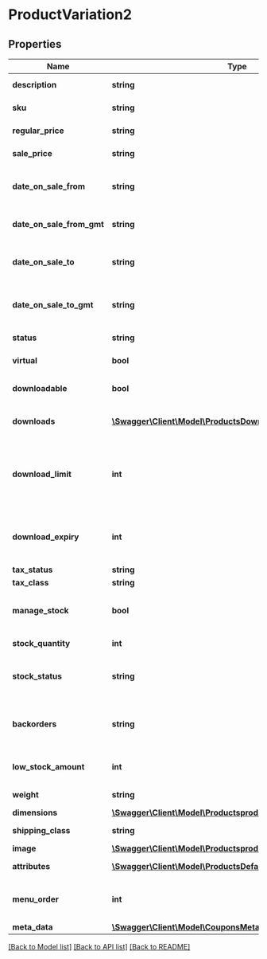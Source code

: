 # ProductVariation2

## Properties
Name | Type | Description | Notes
------------ | ------------- | ------------- | -------------
**description** | **string** | Variation description. | [optional] 
**sku** | **string** | Unique identifier. | [optional] 
**regular_price** | **string** | Variation regular price. | [optional] 
**sale_price** | **string** | Variation sale price. | [optional] 
**date_on_sale_from** | **string** | Start date of sale price, in the site&#x27;s timezone. | [optional] 
**date_on_sale_from_gmt** | **string** | Start date of sale price, as GMT. | [optional] 
**date_on_sale_to** | **string** | End date of sale price, in the site&#x27;s timezone. | [optional] 
**date_on_sale_to_gmt** | **string** | End date of sale price, in the site&#x27;s timezone. | [optional] 
**status** | **string** | Variation status. | [optional] 
**virtual** | **bool** | If the variation is virtual. | [optional] 
**downloadable** | **bool** | If the variation is downloadable. | [optional] 
**downloads** | [**\Swagger\Client\Model\ProductsDownloads[]**](ProductsDownloads.md) | List of downloadable files. | [optional] 
**download_limit** | **int** | Number of times downloadable files can be downloaded after purchase. | [optional] 
**download_expiry** | **int** | Number of days until access to downloadable files expires. | [optional] 
**tax_status** | **string** | Tax status. | [optional] 
**tax_class** | **string** | Tax class. | [optional] 
**manage_stock** | **bool** | Stock management at variation level. | [optional] 
**stock_quantity** | **int** | Stock quantity. | [optional] 
**stock_status** | **string** | Controls the stock status of the product. | [optional] 
**backorders** | **string** | If managing stock, this controls if backorders are allowed. | [optional] 
**low_stock_amount** | **int** | Low Stock amount for the variation. | [optional] 
**weight** | **string** | Variation weight (kg). | [optional] 
**dimensions** | [**\Swagger\Client\Model\ProductsproductIdvariationsDimensions**](ProductsproductIdvariationsDimensions.md) |  | [optional] 
**shipping_class** | **string** | Shipping class slug. | [optional] 
**image** | [**\Swagger\Client\Model\ProductsproductIdvariationsImage**](ProductsproductIdvariationsImage.md) |  | [optional] 
**attributes** | [**\Swagger\Client\Model\ProductsDefaultAttributes[]**](ProductsDefaultAttributes.md) | List of attributes. | [optional] 
**menu_order** | **int** | Menu order, used to custom sort products. | [optional] 
**meta_data** | [**\Swagger\Client\Model\CouponsMetaData[]**](CouponsMetaData.md) | Meta data. | [optional] 

[[Back to Model list]](../../README.md#documentation-for-models) [[Back to API list]](../../README.md#documentation-for-api-endpoints) [[Back to README]](../../README.md)

